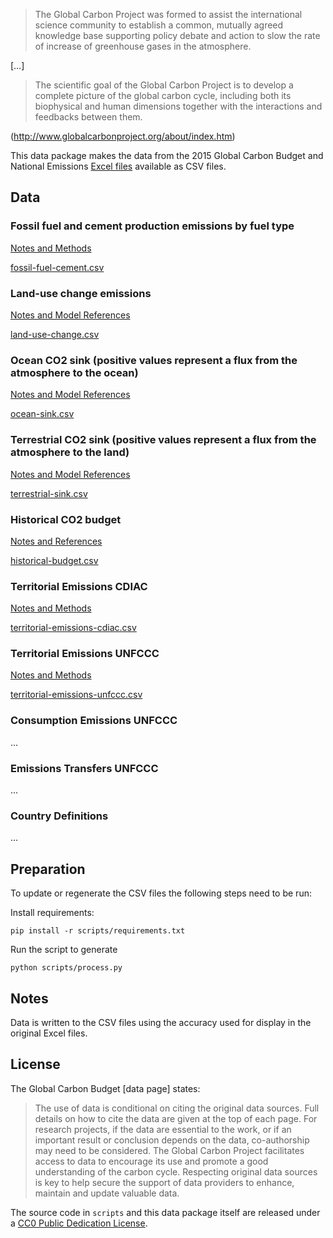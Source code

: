 > The Global Carbon Project was formed to assist the international science
> community to establish a common, mutually agreed knowledge base supporting
> policy debate and action to slow the rate of increase of greenhouse gases in
> the atmosphere.

[…]

> The scientific goal of the Global Carbon Project is to develop a complete
> picture of the global carbon cycle, including both its biophysical and human
> dimensions together with the interactions and feedbacks between them.

(<http://www.globalcarbonproject.org/about/index.htm>)

This data package makes the data from the 2015 Global Carbon Budget and National Emissions [Excel files](http://cdiac.ornl.gov/GCP/) available as CSV files.


## Data

### Fossil fuel and cement production emissions by fuel type

[Notes and Methods](doc/fossil-fuel-cement.md)

[fossil-fuel-cement.csv](data/fossil-fuel-cement.csv)


### Land-use change emissions

[Notes and Model References](doc/land-use-change.md)

[land-use-change.csv](data/land-use-change.csv)


### Ocean CO2 sink (positive values represent a flux from the atmosphere to the ocean)

[Notes and Model References](doc/ocean-sink.md)

[ocean-sink.csv](data/ocean-sink.csv)


### Terrestrial CO2 sink (positive values represent a flux from the atmosphere to the land)

[Notes and Model References](doc/terrestrial-sink.md)

[terrestrial-sink.csv](data/terrestrial-sink.csv)


### Historical CO2 budget

[Notes and References](doc/historical-budget.md)

[historical-budget.csv](data/historical-budget.csv)


### Territorial Emissions CDIAC

[Notes and Methods](doc/territorial-emissions-cdiac.md)

[territorial-emissions-cdiac.csv](data/territorial-emissions-cdiac.csv)


### Territorial Emissions UNFCCC

[Notes and Methods](doc/territorial-emissions-unfccc.md)

[territorial-emissions-unfccc.csv](data/territorial-emissions-unfccc.csv)



### Consumption Emissions UNFCCC
...


### Emissions Transfers UNFCCC
...


### Country Definitions

...

## Preparation

To update or regenerate the CSV files the following steps need to be run:

Install requirements:

```
pip install -r scripts/requirements.txt
```

Run the script to generate
```
python scripts/process.py
```


## Notes

Data is written to the CSV files using the accuracy used for display in the
original Excel files.


## License

The Global Carbon Budget [data page] states:

> The use of data is conditional on citing the original data sources. Full details on how to cite the data are given at the top of each page. For research projects, if the data are essential to the work, or if an important result or conclusion depends on the data, co-authorship may need to be considered. The Global Carbon Project facilitates access to data to encourage its use and promote a good understanding of the carbon cycle. Respecting original data sources is key to help secure the support of data providers to enhance, maintain and update valuable data.

The source code in `scripts` and this data package itself are released under a
[CC0 Public Dedication License](https://creativecommons.org/publicdomain/zero/1.0/).
